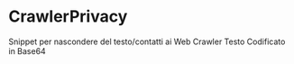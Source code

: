# CrawlerPrivacy
Snippet per nascondere del testo/contatti ai Web Crawler
Testo Codificato in Base64
